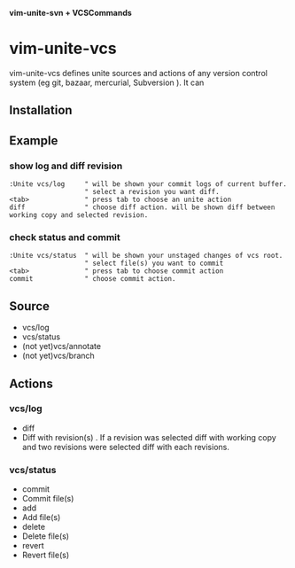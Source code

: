 **vim-unite-svn + VCSCommands**

vim-unite-vcs
=====================

vim-unite-vcs defines unite sources and actions of any version control system (eg git, bazaar, mercurial, Subversion ). It can 

Installation
------------------------------


Example
------------------------------

### show log and diff revision

    :Unite vcs/log     " will be shown your commit logs of current buffer.
                       " select a revision you want diff.
    <tab>              " press tab to choose an unite action
    diff               " choose diff action. will be shown diff between working copy and selected revision.

### check status and commit 

    :Unite vcs/status  " will be shown your unstaged changes of vcs root.
                       " select file(s) you want to commit
    <tab>              " press tab to choose commit action
    commit             " choose commit action.

Source
------------------------------
- vcs/log
- vcs/status
- (not yet)vcs/annotate 
- (not yet)vcs/branch


Actions
------------------------------

### vcs/log
- diff
 - Diff with revision(s) . If a revision was selected diff with working copy and two revisions were selected diff with each revisions.

### vcs/status
- commit
 - Commit file(s)
- add
 - Add file(s)
- delete
 - Delete file(s)
- revert 
 - Revert file(s)

